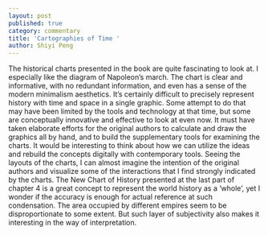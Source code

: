 ```yaml
---
layout: post
published: true
category: commentary
title: 'Cartographies of Time '
author: Shiyi Peng
---
```



The historical charts presented in the book are quite fascinating to look at. I especially like the diagram of Napoleon’s march. The chart is clear and informative, with no redundant information, and even has a sense of the modern minimalism aesthetics. It’s certainly difficult to precisely represent history with time and space in a single graphic. Some attempt to do that may have been limited by the tools and technology at that time, but some are conceptually innovative and effective to look at even now. It must have taken elaborate efforts for the original authors to calculate and draw the graphics all by hand, and to build the supplementary tools for examining the charts. It would be interesting to think about how we can utilize the ideas and rebuild the concepts digitally with contemporary tools. Seeing the layouts of the charts, I can almost imagine the intention of the original authors and visualize some of the interactions that I find strongly indicated by the charts. The New Chart of History presented at the last part of chapter 4 is a great concept to represent the world history as a ‘whole’, yet I wonder if the accuracy is enough for actual reference at such condensation. The area occupied by different empires seem to be disproportionate to some extent. But such layer of subjectivity also makes it interesting in the way of interpretation.
